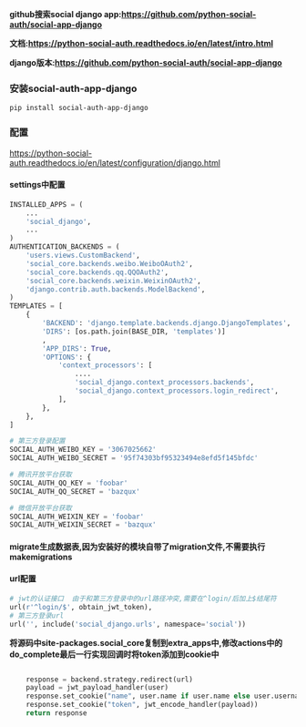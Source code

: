 **github搜索social django app:https://github.com/python-social-auth/social-app-django**

**文档:https://python-social-auth.readthedocs.io/en/latest/intro.html**

**django版本:https://github.com/python-social-auth/social-app-django**

### 安装social-auth-app-django

`pip install social-auth-app-django`

### 配置

https://python-social-auth.readthedocs.io/en/latest/configuration/django.html

#### settings中配置

```python
INSTALLED_APPS = (
    ...
    'social_django',
    ...
)
AUTHENTICATION_BACKENDS = (
    'users.views.CustomBackend',
    'social_core.backends.weibo.WeiboOAuth2',
    'social_core.backends.qq.QQOAuth2',
    'social_core.backends.weixin.WeixinOAuth2',
    'django.contrib.auth.backends.ModelBackend',
)
TEMPLATES = [
    {
        'BACKEND': 'django.template.backends.django.DjangoTemplates',
        'DIRS': [os.path.join(BASE_DIR, 'templates')]
        ,
        'APP_DIRS': True,
        'OPTIONS': {
            'context_processors': [
                ....
                'social_django.context_processors.backends',
                'social_django.context_processors.login_redirect',
            ],
        },
    },
]

# 第三方登录配置
SOCIAL_AUTH_WEIBO_KEY = '3067025662'
SOCIAL_AUTH_WEIBO_SECRET = '95f74303bf95323494e8efd5f145bfdc'

# 腾讯开放平台获取
SOCIAL_AUTH_QQ_KEY = 'foobar'
SOCIAL_AUTH_QQ_SECRET = 'bazqux'

# 微信开放平台获取
SOCIAL_AUTH_WEIXIN_KEY = 'foobar'
SOCIAL_AUTH_WEIXIN_SECRET = 'bazqux'
```

#### migrate生成数据表,因为安装好的模块自带了migration文件,不需要执行makemigrations

#### url配置

```python
# jwt的认证接口  由于和第三方登录中的url路径冲突,需要在^login/后加上$结尾符
url(r'^login/$', obtain_jwt_token),
# 第三方登录url
url('', include('social_django.urls', namespace='social'))
```

**将源码中site-packages.social_core复制到extra_apps中,修改actions中的do_complete最后一行实现回调时将token添加到cookie中**

```python

    response = backend.strategy.redirect(url)
    payload = jwt_payload_handler(user)
    response.set_cookie("name", user.name if user.name else user.username, max_age=24*3600)
    response.set_cookie("token", jwt_encode_handler(payload))
    return response
```